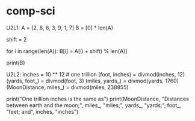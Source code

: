 # comp-sci
U2L1: A = [2, 8, 6, 3, 9, 1, 7]
B = [0] * len(A)

shift = 2

for i in range(len(A)):
    B[i] = A[(i + shift) % len(A)]

print(B)

U2L2: 
inches = 10 ** 12  # one trillion
(foot, inches) = divmod(inches, 12)
(yards, foot_) = divmod(foot, 3)
(miles, yards_) = divmod(yards, 1760)
(MoonDistance, miles_) = divmod(miles, 238855) 

print("One trillion inches is the same as")
print(MoonDistance, "Distances between earth and the moon;", miles_, "miles;", yards_,
      "yards;", foot_, "feet; and", inches, "inches")
